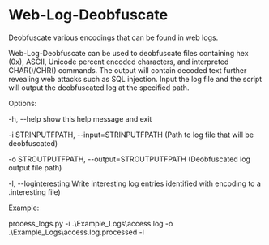 # Web-Log-Deobfuscate
Deobfuscate various encodings that can be found in web logs.


Web-Log-Deobfuscate can be used to deobfuscate files containing hex (0x), ASCII, Unicode percent encoded characters, and interpreted CHAR()/CHR() commands. The output will contain decoded text further revealing web attacks such as SQL injection. Input the log file and the script will output the deobfuscated log at the specified path.


Options:

  -h, --help            show this help message and exit
  
  -i STRINPUTFPATH, --input=STRINPUTFPATH
                        (Path to log file that will be deobfuscated)
                        
  -o STROUTPUTFPATH, --output=STROUTPUTFPATH
                        (Deobfuscated log output file path)

  -l, --loginteresting  Write interesting log entries identified with encoding
                        to a .interesting file)

Example:

process_logs.py -i .\Example_Logs\access.log -o .\Example_Logs\access.log.processed -l